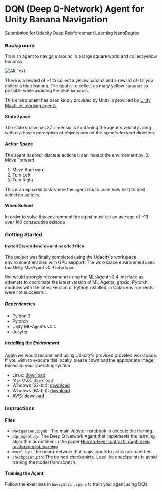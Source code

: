 # DQN (Deep Q-Network) Agent for Unity Banana Navigation
Submission for Udacity Deep Reinforcement Learning NanoDegree

### Background

Train an agent to navigate around in a large square world and collect yellow bananas.  

![Alt Text](https://video.udacity-data.com/topher/2018/June/5b1ab4b0_banana/banana.gif)

There is a reward of +1 to collect a yellow banana and a reward of-1 if you collect a blue banana. The goal is to collect as many yellow bananas as possible while avoiding the blue bananas.

 This environment has been kindly provided by Unity is provided by [Unity Machine Learning agents]([https://github.com/Unity-Technologies/ml-agents](https://github.com/Unity-Technologies/ml-agents)). 
#### State Space

The state space has 37 dimensions containing the agent's velocity along with ray-based perception of objects around the agent's forward direction.
#### Action Space

The agent has four discrete actions it can impact the environment by:
0. Move Forward
1. Move Backward 
2. Turn Left 
3. Turn Right

This is an episodic task where the agent has to learn how best to best selection actions.

#### When Solved

In order to solve this environment the agent must get an average of +13 over 100 consecutive episode

### Getting Started


#### Install Dependencies and needed files

The project was finally completed using the Udacity's workspace environment enabled with GPU support. The workspace environment uses the Unity ML-Agent v0.4 interface. 

We would strongly recommend using the ML-Agent v0.4 interface as attempts to coordinate the latest version of ML-Agents, grpcio, Pytorch modules with the latest version of Python installed, in Colab environments were not successful.
##### Dependencies
- Python 3
- Pytorch
- Unity ML-Agents v0.4
- Jupyter 
##### Installing the Environment

Again we would recommend using Udacity's provided provided workspace. If you wish to execute this locally, please download the appropriate image based on your operating system
- Linux: [download](https://s3-us-west-1.amazonaws.com/udacity-drlnd/P1/Banana/Banana_Linux.zip)
- Max OSX: [download](https://s3-us-west-1.amazonaws.com/udacity-drlnd/P1/Banana/Banana.app.zip)
- Windows (32-bit): [download](https://s3-us-west-1.amazonaws.com/udacity-drlnd/P1/Banana/Banana_Windows_x86.zip)
- Windows (64-bit): [download](https://s3-us-west-1.amazonaws.com/udacity-drlnd/P1/Banana/Banana_Windows_x86_64.zip)
- AWS: [download](https://s3-us-west-1.amazonaws.com/udacity-drlnd/P1/Banana/Banana_Linux_NoVis.zip)
### Instructions

#### Files
- `Navigation.ipynb` : The main Jupyter notebook to execute the training.
- `dqn_agent.py`: The Deep Q Network Agent that implements the learning algorithm as outlined in the paper [Human-level control through deep reinforcement learning](https://storage.googleapis.com/deepmind-media/dqn/DQNNaturePaper.pdf)
- `model.py` : The neural network that maps inputs to action probabilities
- `checkpoint.pth`:  The trained checkpoints. Load the checkpoints to avoid training the model from scratch. 

#### Training the Agent

Follow the exercises in `Navigation.ipynb` to train your agent using DQN 

